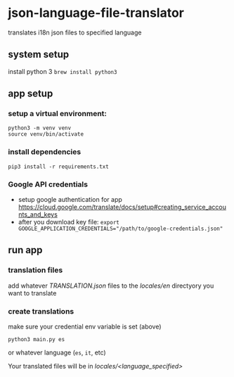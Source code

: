 # json-language-file-translator
translates i18n json files to specified language

## system setup
install python 3 `brew install python3`

## app setup
### setup a virtual environment:
    python3 -m venv venv
    source venv/bin/activate

### install dependencies
    pip3 install -r requirements.txt

### Google API credentials
- setup google authentication for app https://cloud.google.com/translate/docs/setup#creating_service_accounts_and_keys
- after you download key file: `export GOOGLE_APPLICATION_CREDENTIALS="/path/to/google-credentials.json"`

## run app
### translation files
add whatever *TRANSLATION.json* files to the *locales/en* directyory you want to translate

### create translations
make sure your credential env variable is set (above)

    python3 main.py es
or whatever language (`es`, `it`, etc)

Your translated files will be in *locales/<language_specified>*